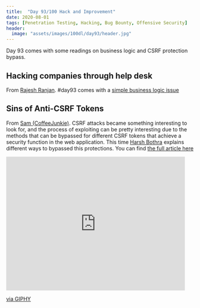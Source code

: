 ```yaml
---
title:  "Day 93/100 Hack and Improvement"
date: 2020-08-01
tags: [Penetration Testing, Hacking, Bug Bounty, Offensive Security]
header: 
  image: "assets/images/100dl/day93/header.jpg"
---
```


Day 93 comes with some readings on business logic and CSRF protection bypass. 

## Hacking companies through help desk

From [Rajesh Ranjan](https://twitter.com/eh_rajesh). #day93 comes with a [simple business logic issue](https://medium.com/bugbountywriteup/exploiting-business-logic-wallet-money-6a7654f4e147)


## Sins of Anti-CSRF Tokens

From [Sam (CoffeeJunkie)](https://twitter.com/coffeejunkiee_). CSRF attacks became something interesting to look for, and the process of exploiting can be pretty interesting due to the methods that can be bypassed for different CSRF tokens that achieve a security function in the web application. This time [Harsh Bothra](https://twitter.com/harshbothra_) explains different ways to bypassed this protections. You can find [the full article here](https://blog.securityinnovation.com/seven-sins-of-anti-csrf-tokens?utm_campaign=Blog%20Posts&utm_content=135806080&utm_medium=social&utm_source=twitter&hss_channel=tw-213735745)


<iframe src="https://giphy.com/embed/ToMjGpPHqo2r2Mze6d2" width="480" height="360" frameBorder="0" class="giphy-embed" allowFullScreen></iframe><p><a href="https://giphy.com/gifs/komplex28-cyberpunk-conspiracy-speculative-fiction-ToMjGpPHqo2r2Mze6d2">via GIPHY</a></p>